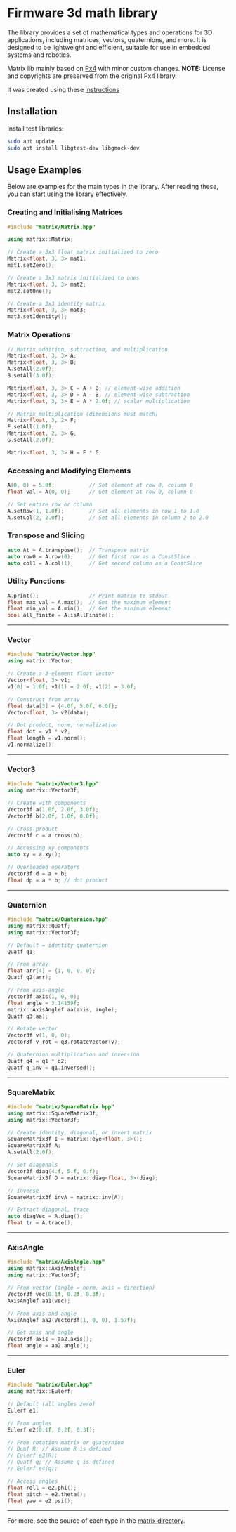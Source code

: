 # Firmware 3d math library


The library provides a set of mathematical types and operations for 3D applications, including matrices, vectors, quaternions, and more. It is designed to be lightweight and efficient, suitable for use in embedded systems and robotics.


Matrix lib mainly based on [Px4](https://github.com/PX4/PX4-Autopilot/tree/main/src/lib/matrix) with minor custom changes. 
**NOTE:** License and copyrights are preserved from the original Px4 library.

It was created using these [instructions](https://stackoverflow.com/questions/24577084/forking-a-sub-directory-of-a-repository-on-github-and-making-it-part-of-my-own-r)

## Installation

Install test libraries:
```bash
sudo apt update
sudo apt install libgtest-dev libgmock-dev
```

## Usage Examples

Below are examples for the main types in the library. After reading these, you can start using the library effectively.


### Creating and Initialising Matrices

```cpp
#include "matrix/Matrix.hpp"

using matrix::Matrix;

// Create a 3x3 float matrix initialized to zero
Matrix<float, 3, 3> mat1;
mat1.setZero();

// Create a 3x3 matrix initialized to ones
Matrix<float, 3, 3> mat2;
mat2.setOne();

// Create a 3x3 identity matrix
Matrix<float, 3, 3> mat3;
mat3.setIdentity();
```

### Matrix Operations

```cpp
// Matrix addition, subtraction, and multiplication
Matrix<float, 3, 3> A;
Matrix<float, 3, 3> B;
A.setAll(2.0f);
B.setAll(3.0f);

Matrix<float, 3, 3> C = A + B; // element-wise addition
Matrix<float, 3, 3> D = A - B; // element-wise subtraction
Matrix<float, 3, 3> E = A * 2.0f; // scalar multiplication

// Matrix multiplication (dimensions must match)
Matrix<float, 3, 2> F;
F.setAll(1.0f);
Matrix<float, 2, 3> G;
G.setAll(2.0f);

Matrix<float, 3, 3> H = F * G;
```

### Accessing and Modifying Elements

```cpp
A(0, 0) = 5.0f;           // Set element at row 0, column 0
float val = A(0, 0);      // Get element at row 0, column 0

// Set entire row or column
A.setRow(1, 1.0f);        // Set all elements in row 1 to 1.0
A.setCol(2, 2.0f);        // Set all elements in column 2 to 2.0
```

### Transpose and Slicing

```cpp
auto At = A.transpose();  // Transpose matrix
auto row0 = A.row(0);     // Get first row as a ConstSlice
auto col1 = A.col(1);     // Get second column as a ConstSlice
```

### Utility Functions

```cpp
A.print();                // Print matrix to stdout
float max_val = A.max();  // Get the maximum element
float min_val = A.min();  // Get the minimum element
bool all_finite = A.isAllFinite();
```

---

### Vector

```cpp
#include "matrix/Vector.hpp"
using matrix::Vector;

// Create a 3-element float vector
Vector<float, 3> v1;
v1(0) = 1.0f; v1(1) = 2.0f; v1(2) = 3.0f;

// Construct from array
float data[3] = {4.0f, 5.0f, 6.0f};
Vector<float, 3> v2(data);

// Dot product, norm, normalization
float dot = v1 * v2;
float length = v1.norm();
v1.normalize();
```

---

### Vector3

```cpp
#include "matrix/Vector3.hpp"
using matrix::Vector3f;

// Create with components
Vector3f a(1.0f, 2.0f, 3.0f);
Vector3f b(2.0f, 1.0f, 0.0f);

// Cross product
Vector3f c = a.cross(b);

// Accessing xy components
auto xy = a.xy();

// Overloaded operators
Vector3f d = a + b;
float dp = a * b; // dot product
```

---

### Quaternion

```cpp
#include "matrix/Quaternion.hpp"
using matrix::Quatf;
using matrix::Vector3f;

// Default = identity quaternion
Quatf q1;

// From array
float arr[4] = {1, 0, 0, 0};
Quatf q2(arr);

// From axis-angle
Vector3f axis(1, 0, 0);
float angle = 3.14159f;
matrix::AxisAnglef aa(axis, angle);
Quatf q3(aa);

// Rotate vector
Vector3f v(1, 0, 0);
Vector3f v_rot = q3.rotateVector(v);

// Quaternion multiplication and inversion
Quatf q4 = q1 * q2;
Quatf q_inv = q1.inversed();
```

---

### SquareMatrix

```cpp
#include "matrix/SquareMatrix.hpp"
using matrix::SquareMatrix3f;
using matrix::Vector3f;

// Create identity, diagonal, or invert matrix
SquareMatrix3f I = matrix::eye<float, 3>();
SquareMatrix3f A;
A.setAll(2.0f);

// Set diagonals
Vector3f diag(4.f, 5.f, 6.f);
SquareMatrix3f D = matrix::diag<float, 3>(diag);

// Inverse
SquareMatrix3f invA = matrix::inv(A);

// Extract diagonal, trace
auto diagVec = A.diag();
float tr = A.trace();
```

---

### AxisAngle

```cpp
#include "matrix/AxisAngle.hpp"
using matrix::AxisAnglef;
using matrix::Vector3f;

// From vector (angle = norm, axis = direction)
Vector3f vec(0.1f, 0.2f, 0.3f);
AxisAnglef aa1(vec);

// From axis and angle
AxisAnglef aa2(Vector3f(1, 0, 0), 1.57f);

// Get axis and angle
Vector3f axis = aa2.axis();
float angle = aa2.angle();
```

---

### Euler

```cpp
#include "matrix/Euler.hpp"
using matrix::Eulerf;

// Default (all angles zero)
Eulerf e1;

// From angles
Eulerf e2(0.1f, 0.2f, 0.3f);

// From rotation matrix or quaternion
// Dcmf R; // Assume R is defined
// Eulerf e3(R);
// Quatf q; // Assume q is defined
// Eulerf e4(q);

// Access angles
float roll = e2.phi();
float pitch = e2.theta();
float yaw = e2.psi();
```

---

For more, see the source of each type in the [matrix directory](https://github.com/mak7ostapenko/firmware-3d-math-library/tree/main/matrix).